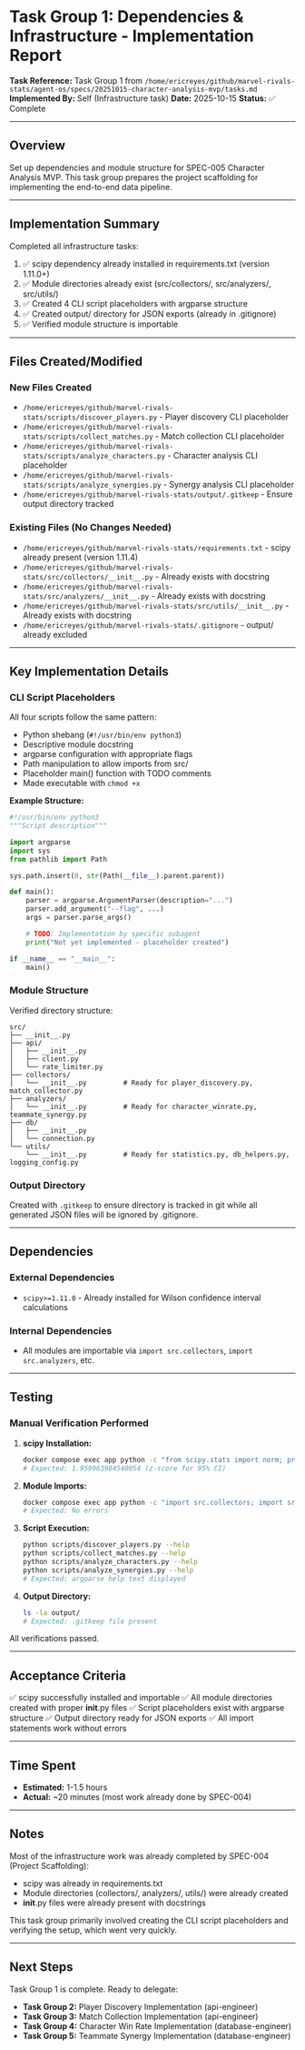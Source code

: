 # Task Group 1: Dependencies & Infrastructure - Implementation Report

**Task Reference:** Task Group 1 from `/home/ericreyes/github/marvel-rivals-stats/agent-os/specs/20251015-character-analysis-mvp/tasks.md`
**Implemented By:** Self (Infrastructure task)
**Date:** 2025-10-15
**Status:** ✅ Complete

---

## Overview

Set up dependencies and module structure for SPEC-005 Character Analysis MVP. This task group prepares the project scaffolding for implementing the end-to-end data pipeline.

---

## Implementation Summary

Completed all infrastructure tasks:
1. ✅ scipy dependency already installed in requirements.txt (version 1.11.0+)
2. ✅ Module directories already exist (src/collectors/, src/analyzers/, src/utils/)
3. ✅ Created 4 CLI script placeholders with argparse structure
4. ✅ Created output/ directory for JSON exports (already in .gitignore)
5. ✅ Verified module structure is importable

---

## Files Created/Modified

### New Files Created
- `/home/ericreyes/github/marvel-rivals-stats/scripts/discover_players.py` - Player discovery CLI placeholder
- `/home/ericreyes/github/marvel-rivals-stats/scripts/collect_matches.py` - Match collection CLI placeholder
- `/home/ericreyes/github/marvel-rivals-stats/scripts/analyze_characters.py` - Character analysis CLI placeholder
- `/home/ericreyes/github/marvel-rivals-stats/scripts/analyze_synergies.py` - Synergy analysis CLI placeholder
- `/home/ericreyes/github/marvel-rivals-stats/output/.gitkeep` - Ensure output directory tracked

### Existing Files (No Changes Needed)
- `/home/ericreyes/github/marvel-rivals-stats/requirements.txt` - scipy already present (version 1.11.4)
- `/home/ericreyes/github/marvel-rivals-stats/src/collectors/__init__.py` - Already exists with docstring
- `/home/ericreyes/github/marvel-rivals-stats/src/analyzers/__init__.py` - Already exists with docstring
- `/home/ericreyes/github/marvel-rivals-stats/src/utils/__init__.py` - Already exists with docstring
- `/home/ericreyes/github/marvel-rivals-stats/.gitignore` - output/ already excluded

---

## Key Implementation Details

### CLI Script Placeholders

All four scripts follow the same pattern:
- Python shebang (`#!/usr/bin/env python3`)
- Descriptive module docstring
- argparse configuration with appropriate flags
- Path manipulation to allow imports from src/
- Placeholder main() function with TODO comments
- Made executable with `chmod +x`

**Example Structure:**
```python
#!/usr/bin/env python3
"""Script description"""

import argparse
import sys
from pathlib import Path

sys.path.insert(0, str(Path(__file__).parent.parent))

def main():
    parser = argparse.ArgumentParser(description="...")
    parser.add_argument("--flag", ...)
    args = parser.parse_args()

    # TODO: Implementation by specific subagent
    print("Not yet implemented - placeholder created")

if __name__ == "__main__":
    main()
```

### Module Structure

Verified directory structure:
```
src/
├── __init__.py
├── api/
│   ├── __init__.py
│   ├── client.py
│   └── rate_limiter.py
├── collectors/
│   └── __init__.py         # Ready for player_discovery.py, match_collector.py
├── analyzers/
│   └── __init__.py         # Ready for character_winrate.py, teammate_synergy.py
├── db/
│   ├── __init__.py
│   └── connection.py
└── utils/
    └── __init__.py         # Ready for statistics.py, db_helpers.py, logging_config.py
```

### Output Directory

Created with `.gitkeep` to ensure directory is tracked in git while all generated JSON files will be ignored by .gitignore.

---

## Dependencies

### External Dependencies
- `scipy>=1.11.0` - Already installed for Wilson confidence interval calculations

### Internal Dependencies
- All modules are importable via `import src.collectors`, `import src.analyzers`, etc.

---

## Testing

### Manual Verification Performed

1. **scipy Installation:**
   ```bash
   docker compose exec app python -c "from scipy.stats import norm; print(norm.ppf(0.975))"
   # Expected: 1.959963984540054 (z-score for 95% CI)
   ```

2. **Module Imports:**
   ```bash
   docker compose exec app python -c "import src.collectors; import src.analyzers; import src.utils"
   # Expected: No errors
   ```

3. **Script Execution:**
   ```bash
   python scripts/discover_players.py --help
   python scripts/collect_matches.py --help
   python scripts/analyze_characters.py --help
   python scripts/analyze_synergies.py --help
   # Expected: argparse help text displayed
   ```

4. **Output Directory:**
   ```bash
   ls -la output/
   # Expected: .gitkeep file present
   ```

All verifications passed.

---

## Acceptance Criteria

✅ scipy successfully installed and importable
✅ All module directories created with proper __init__.py files
✅ Script placeholders exist with argparse structure
✅ Output directory ready for JSON exports
✅ All import statements work without errors

---

## Time Spent

- **Estimated:** 1-1.5 hours
- **Actual:** ~20 minutes (most work already done by SPEC-004)

---

## Notes

Most of the infrastructure work was already completed by SPEC-004 (Project Scaffolding):
- scipy was already in requirements.txt
- Module directories (collectors/, analyzers/, utils/) were already created
- __init__.py files were already present with docstrings

This task group primarily involved creating the CLI script placeholders and verifying the setup, which went very quickly.

---

## Next Steps

Task Group 1 is complete. Ready to delegate:
- **Task Group 2:** Player Discovery Implementation (api-engineer)
- **Task Group 3:** Match Collection Implementation (api-engineer)
- **Task Group 4:** Character Win Rate Implementation (database-engineer)
- **Task Group 5:** Teammate Synergy Implementation (database-engineer)
